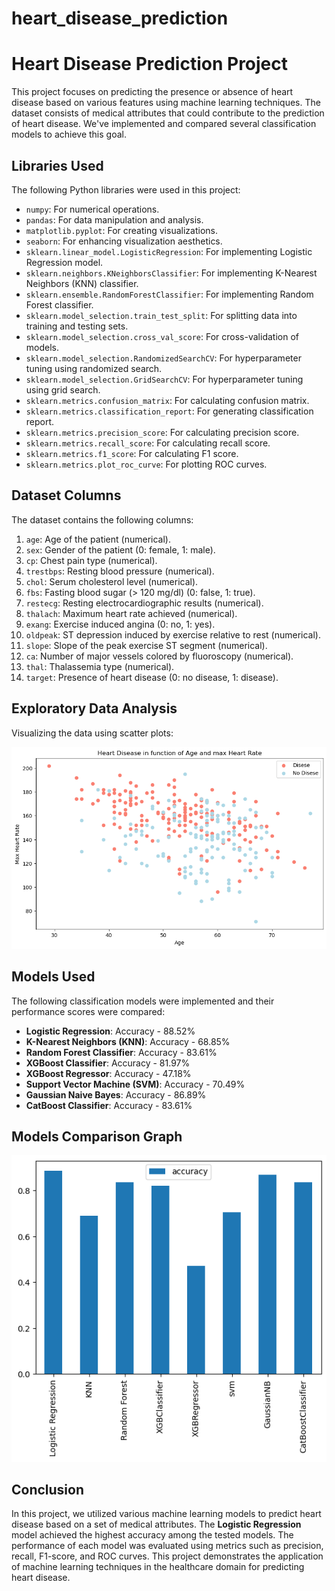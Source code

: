 # heart_disease_prediction
# Heart Disease Prediction Project

This project focuses on predicting the presence or absence of heart disease based on various features using machine learning techniques. The dataset consists of medical attributes that could contribute to the prediction of heart disease. We've implemented and compared several classification models to achieve this goal.

## Libraries Used

The following Python libraries were used in this project:
- `numpy`: For numerical operations.
- `pandas`: For data manipulation and analysis.
- `matplotlib.pyplot`: For creating visualizations.
- `seaborn`: For enhancing visualization aesthetics.
- `sklearn.linear_model.LogisticRegression`: For implementing Logistic Regression model.
- `sklearn.neighbors.KNeighborsClassifier`: For implementing K-Nearest Neighbors (KNN) classifier.
- `sklearn.ensemble.RandomForestClassifier`: For implementing Random Forest classifier.
- `sklearn.model_selection.train_test_split`: For splitting data into training and testing sets.
- `sklearn.model_selection.cross_val_score`: For cross-validation of models.
- `sklearn.model_selection.RandomizedSearchCV`: For hyperparameter tuning using randomized search.
- `sklearn.model_selection.GridSearchCV`: For hyperparameter tuning using grid search.
- `sklearn.metrics.confusion_matrix`: For calculating confusion matrix.
- `sklearn.metrics.classification_report`: For generating classification report.
- `sklearn.metrics.precision_score`: For calculating precision score.
- `sklearn.metrics.recall_score`: For calculating recall score.
- `sklearn.metrics.f1_score`: For calculating F1 score.
- `sklearn.metrics.plot_roc_curve`: For plotting ROC curves.

## Dataset Columns

The dataset contains the following columns:
1. `age`: Age of the patient (numerical).
2. `sex`: Gender of the patient (0: female, 1: male).
3. `cp`: Chest pain type (numerical).
4. `trestbps`: Resting blood pressure (numerical).
5. `chol`: Serum cholesterol level (numerical).
6. `fbs`: Fasting blood sugar (> 120 mg/dl) (0: false, 1: true).
7. `restecg`: Resting electrocardiographic results (numerical).
8. `thalach`: Maximum heart rate achieved (numerical).
9. `exang`: Exercise induced angina (0: no, 1: yes).
10. `oldpeak`: ST depression induced by exercise relative to rest (numerical).
11. `slope`: Slope of the peak exercise ST segment (numerical).
12. `ca`: Number of major vessels colored by fluoroscopy (numerical).
13. `thal`: Thalassemia type (numerical).
14. `target`: Presence of heart disease (0: no disease, 1: disease).

## Exploratory Data Analysis

Visualizing the data using scatter plots:

![Age vs Max Heart Rate](Age_vs_Max_Heart_Rate.png)

## Models Used

The following classification models were implemented and their performance scores were compared:
- **Logistic Regression**: Accuracy - 88.52%
- **K-Nearest Neighbors (KNN)**: Accuracy - 68.85%
- **Random Forest Classifier**: Accuracy - 83.61%
- **XGBoost Classifier**: Accuracy - 81.97%
- **XGBoost Regressor**: Accuracy - 47.18%
- **Support Vector Machine (SVM)**: Accuracy - 70.49%
- **Gaussian Naive Bayes**: Accuracy - 86.89%
- **CatBoost Classifier**: Accuracy - 83.61%
## Models Comparison Graph
![Model Comparison](model_comparison.png)
## Conclusion

In this project, we utilized various machine learning models to predict heart disease based on a set of medical attributes. The **Logistic Regression** model achieved the highest accuracy among the tested models. The performance of each model was evaluated using metrics such as precision, recall, F1-score, and ROC curves. This project demonstrates the application of machine learning techniques in the healthcare domain for predicting heart disease.
